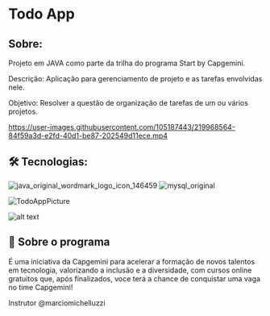 # Todo App


## Sobre: 
Projeto em JAVA como parte da trilha do programa Start by Capgemini.

Descrição: Aplicação para gerenciamento de projeto e as tarefas envolvidas nele.

Objetivo: Resolver a questão de organização de tarefas de um ou vários projetos.

https://user-images.githubusercontent.com/105187443/219968564-84f59a3d-e2fd-40d1-be87-202549d11ece.mp4


## 🛠️ Tecnologias:
![java_original_wordmark_logo_icon_146459](https://user-images.githubusercontent.com/105187443/219552303-fb53bf65-13d2-48ce-a2ce-9e16b4619aa5.png)
![mysql_original](https://user-images.githubusercontent.com/105187443/219552620-fa4ccc0e-fe9e-415f-b1da-033eabd75ee0.png)

![TodoAppPicture](https://user-images.githubusercontent.com/105187443/220006234-adec17c6-a44c-4fbd-a06d-664e13084f4b.png)

![alt text](https://cdn.1min30.com/wp-content/uploads/2018/06/logo-Capgemini-1.jpg) 

## 🚀 Sobre o programa
É uma iniciativa da Capgemini para acelerar a formação de novos talentos em tecnologia, valorizando a inclusão e a diversidade, com cursos online gratuitos que, após finalizados, voce terá a chance de conquistar uma vaga no time Capgemini!

Instrutor @marciomichelluzzi

